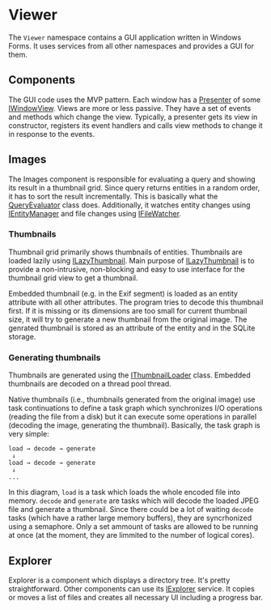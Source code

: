 # Viewer

The `Viewer` namespace contains a GUI application written in Windows Forms. It uses services from all other namespaces and provides a GUI for them.

## Components

The GUI code uses the MVP pattern. Each window has a [Presenter](xref:Viewer.Core.UI.Presenter`1) of some [IWindowView](xref:Viewer.Core.UI.IWindowView). Views are more or less passive. They have a set of events and methods which change the view. Typically, a presenter gets its view in constructor, registers its event handlers and calls view methods to change it in response to the events.

## Images 

The Images component is responsible for evaluating a query and showing its result in a thumbnail grid. Since query returns entities in a random order, it has to sort the result incrementally. This is basically what the [QueryEvaluator](xref:Viewer.UI.Images.QueryEvaluator) class does. Additionally, it watches entity changes using [IEntityManager](xref:Viewer.Data.IEntityManager) and file changes using [IFileWatcher](xref:Viewer.IO.IFileWatcher).

### Thumbnails

Thumbnail grid primarily shows thumbnails of entities. Thumbnails are loaded lazily using [ILazyThumbnail](xref:Viewer.UI.Images.ILazyThumbnail). Main purpose of [ILazyThumbnail](xref:Viewer.UI.Images.ILazyThumbnail) is to provide a non-intrusive, non-blocking and easy to use interface for the thumbnail grid view to get a thumbnail. 

Embedded thumbnail (e.g. in the Exif segment) is loaded as an entity attribute with all other attributes. The program tries to decode this thumbnail first. If it is missing or its dimensions are too small for current thumbnail size, it will try to generate a new thumbnail from the original image. The genrated thumbnail is stored as an attribute of the entity and in the SQLite storage.

### Generating thumbnails

Thumbnails are generated using the [IThumbnailLoader](xref:Viewer.UI.Images.IThumbnailLoader) class. Embedded thumbnails are decoded on a thread pool thread. 

Native thumbnails (i.e., thumbnails generated from the original image) use task continuations to define a task graph which synchronizes I/O operations (reading the file from a disk) but it can execute some operations in parallel (decoding the image, generating the thumbnail). Basically, the task graph is very simple:

```
load → decode → generate
 ↓
load → decode → generate
 ↓
...
```

In this diagram, `load` is a task which loads the whole encoded file into memory. `decode` and `generate` are tasks which will decode the loaded JPEG file and generate a thumbnail. Since there could be a lot of waiting `decode` tasks (which have a rather large memory buffers), they are syncrhonized using a semaphore. Only a set ammount of tasks are allowed to be running at once (at the moment, they are limmited to the number of logical cores).

## Explorer

Explorer is a component which displays a directory tree. It's pretty straightforward. Other components can use its [IExplorer](xref:Viewer.UI.Explorer.IExplorer) service. It copies or moves a list of files and creates all necessary UI including a progress bar.